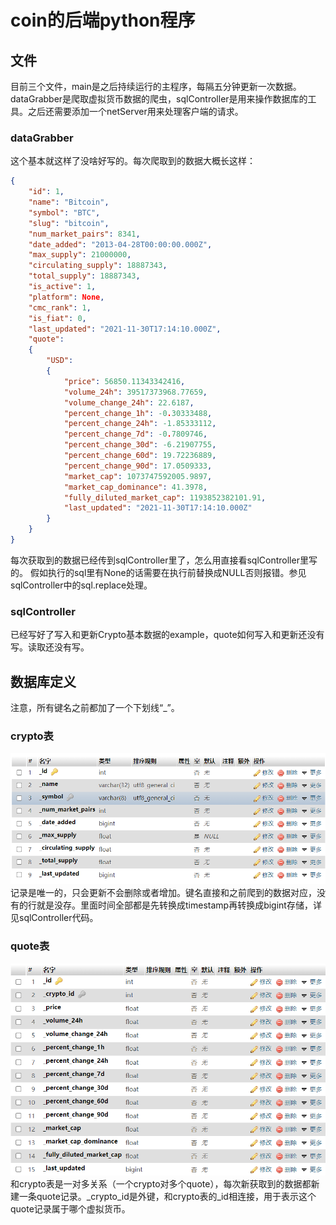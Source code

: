 # coin的后端python程序
## 文件
目前三个文件，main是之后持续运行的主程序，每隔五分钟更新一次数据。dataGrabber是爬取虚拟货币数据的爬虫，sqlController是用来操作数据库的工具。之后还需要添加一个netServer用来处理客户端的请求。
### dataGrabber
这个基本就这样了没啥好写的。每次爬取到的数据大概长这样：
```json
{
    "id": 1, 
    "name": "Bitcoin", 
    "symbol": "BTC", 
    "slug": "bitcoin", 
    "num_market_pairs": 8341, 
    "date_added": "2013-04-28T00:00:00.000Z", 
    "max_supply": 21000000, 
    "circulating_supply": 18887343, 
    "total_supply": 18887343, 
    "is_active": 1, 
    "platform": None, 
    "cmc_rank": 1, 
    "is_fiat": 0, 
    "last_updated": "2021-11-30T17:14:10.000Z", 
    "quote": 
    {
        "USD": 
        {
            "price": 56850.11343342416, 
            "volume_24h": 39517373968.77659, 
            "volume_change_24h": 22.6187, 
            "percent_change_1h": -0.30333488, 
            "percent_change_24h": -1.85333112, 
            "percent_change_7d": -0.7809746, 
            "percent_change_30d": -6.21907755, 
            "percent_change_60d": 19.72236889, 
            "percent_change_90d": 17.0509333, 
            "market_cap": 1073747592005.9897, 
            "market_cap_dominance": 41.3978, 
            "fully_diluted_market_cap": 1193852382101.91, 
            "last_updated": "2021-11-30T17:14:10.000Z"
        }
    }
}
```
每次获取到的数据已经传到sqlController里了，怎么用直接看sqlController里写的。 假如执行的sql里有None的话需要在执行前替换成NULL否则报错。参见sqlController中的sql.replace处理。
### sqlController
已经写好了写入和更新Crypto基本数据的example，quote如何写入和更新还没有写。读取还没有写。
## 数据库定义
注意，所有键名之前都加了一个下划线“_”。
### crypto表
![](img/crypto.png)
记录是唯一的，只会更新不会删除或者增加。键名直接和之前爬到的数据对应，没有的行就是没存。里面时间全部都是先转换成timestamp再转换成bigint存储，详见sqlController代码。
### quote表
![](img/quote.png)
和crypto表是一对多关系（一个crypto对多个quote），每次新获取到的数据都新建一条quote记录。_crypto_id是外键，和crypto表的_id相连接，用于表示这个quote记录属于哪个虚拟货币。